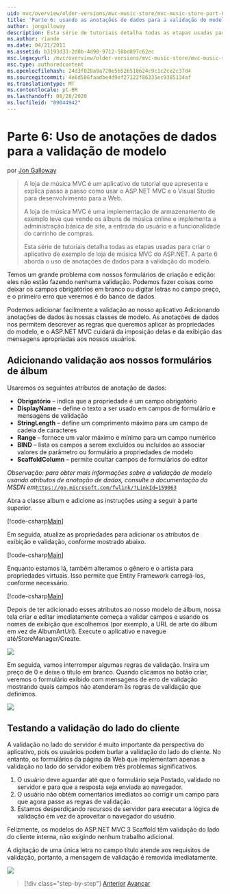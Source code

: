 ```yaml
---
uid: mvc/overview/older-versions/mvc-music-store/mvc-music-store-part-6
title: 'Parte 6: usando as anotações de dados para a validação do modelo | Microsoft Docs'
author: jongalloway
description: Esta série de tutoriais detalha todas as etapas usadas para criar o aplicativo de exemplo de loja de música MVC do ASP.NET. A parte 6 aborda o uso de anotações de dados para o modelo V...
ms.author: riande
ms.date: 04/21/2011
ms.assetid: b3193d33-2d0b-4d98-9712-58bd897c62ec
msc.legacyurl: /mvc/overview/older-versions/mvc-music-store/mvc-music-store-part-6
msc.type: authoredcontent
ms.openlocfilehash: 24d3f028a9a720e5b526518624c9c1c2ce2c37d4
ms.sourcegitcommit: 4e6d586faadbe4d9ef27122f86335ec9385134af
ms.translationtype: MT
ms.contentlocale: pt-BR
ms.lasthandoff: 08/28/2020
ms.locfileid: "89044942"
---
```

# <a name="part-6-using-data-annotations-for-model-validation"></a>Parte 6: Uso de anotações de dados para a validação de modelo

por [Jon Galloway](https://github.com/jongalloway)

> A loja de música MVC é um aplicativo de tutorial que apresenta e explica passo a passo como usar o ASP.NET MVC e o Visual Studio para desenvolvimento para a Web.  
>   
> A loja de música MVC é uma implementação de armazenamento de exemplo leve que vende os álbuns de música online e implementa a administração básica de site, a entrada do usuário e a funcionalidade do carrinho de compras.  
>   
> Esta série de tutoriais detalha todas as etapas usadas para criar o aplicativo de exemplo de loja de música MVC do ASP.NET. A parte 6 aborda o uso de anotações de dados para a validação do modelo.

Temos um grande problema com nossos formulários de criação e edição: eles não estão fazendo nenhuma validação. Podemos fazer coisas como deixar os campos obrigatórios em branco ou digitar letras no campo preço, e o primeiro erro que veremos é do banco de dados.

Podemos adicionar facilmente a validação ao nosso aplicativo Adicionando anotações de dados às nossas classes de modelo. As anotações de dados nos permitem descrever as regras que queremos aplicar às propriedades do modelo, e o ASP.NET MVC cuidará da imposição delas e da exibição das mensagens apropriadas aos nossos usuários.

## <a name="adding-validation-to-our-album-forms"></a>Adicionando validação aos nossos formulários de álbum

Usaremos os seguintes atributos de anotação de dados:

- **Obrigatório** – indica que a propriedade é um campo obrigatório
- **DisplayName** – define o texto a ser usado em campos de formulário e mensagens de validação
- **StringLength** – define um comprimento máximo para um campo de cadeia de caracteres
- **Range** – fornece um valor máximo e mínimo para um campo numérico
- **BIND** – lista os campos a serem excluídos ou incluídos ao associar valores de parâmetro ou formulário a propriedades de modelo
- **ScaffoldColumn** – permite ocultar campos de formulários do editor

*Observação: para obter mais informações sobre a validação de modelo usando atributos de anotação de dados, consulte a documentação do MSDN em*[`https://go.microsoft.com/fwlink/?LinkId=159063`](https://go.microsoft.com/fwlink/?LinkId=159063)

Abra a classe album e adicione as instruções *using* a seguir à parte superior.

[!code-csharp[Main](mvc-music-store-part-6/samples/sample1.cs)]

Em seguida, atualize as propriedades para adicionar os atributos de exibição e validação, conforme mostrado abaixo.

[!code-csharp[Main](mvc-music-store-part-6/samples/sample2.cs)]

Enquanto estamos lá, também alteramos o gênero e o artista para propriedades virtuais. Isso permite que Entity Framework carregá-los, conforme necessário.

[!code-csharp[Main](mvc-music-store-part-6/samples/sample3.cs)]

Depois de ter adicionado esses atributos ao nosso modelo de álbum, nossa tela criar e editar imediatamente começa a validar campos e usando os nomes de exibição que escolhemos (por exemplo, a URL de arte do álbum em vez de AlbumArtUrl). Execute o aplicativo e navegue até/StoreManager/Create.

![](mvc-music-store-part-6/_static/image1.png)

Em seguida, vamos interromper algumas regras de validação. Insira um preço de 0 e deixe o título em branco. Quando clicamos no botão criar, veremos o formulário exibido com mensagens de erro de validação mostrando quais campos não atenderam às regras de validação que definimos.

![](mvc-music-store-part-6/_static/image2.png)

## <a name="testing-the-client-side-validation"></a>Testando a validação do lado do cliente

A validação no lado do servidor é muito importante da perspectiva do aplicativo, pois os usuários podem burlar a validação do lado do cliente. No entanto, os formulários da página da Web que implementam apenas a validação no lado do servidor exibem três problemas significativos.

1. O usuário deve aguardar até que o formulário seja Postado, validado no servidor e para que a resposta seja enviada ao navegador.
2. O usuário não obtém comentários imediatos ao corrigir um campo para que agora passe as regras de validação.
3. Estamos desperdiçando recursos de servidor para executar a lógica de validação em vez de aproveitar o navegador do usuário.

Felizmente, os modelos do ASP.NET MVC 3 Scaffold têm validação do lado do cliente interna, não exigindo nenhum trabalho adicional.

A digitação de uma única letra no campo título atende aos requisitos de validação, portanto, a mensagem de validação é removida imediatamente.

![](mvc-music-store-part-6/_static/image3.png)

> [!div class="step-by-step"]
> [Anterior](mvc-music-store-part-5.md) 
>  [Avançar](mvc-music-store-part-7.md)
